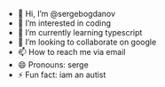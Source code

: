 - 👋 Hi, I’m @sergebogdanov
- 👀 I’m interested in coding
- 🌱 I’m currently learning typescript
- 💞️ I’m looking to collaborate on google
- 📫 How to reach me via email
- 😄 Pronouns: serge
- ⚡ Fun fact: iam an autist

<!---
sergebogdanov/sergebogdanov is a ✨ special ✨ repository because its `README.md` (this file) appears on your GitHub profile.
You can click the Preview link to take a look at your changes.
--->
